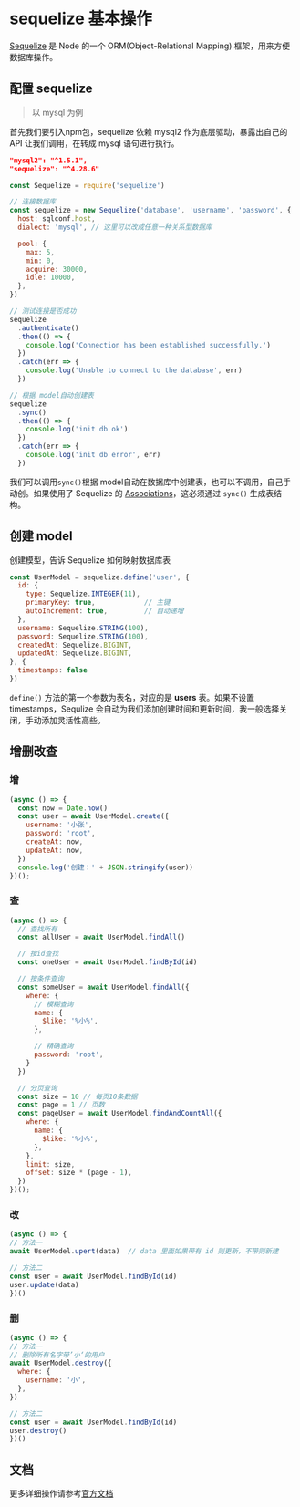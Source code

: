 # sequelize 基本操作

[Sequelize](http://docs.sequelizejs.com/) 是 Node 的一个 ORM(Object-Relational Mapping) 框架，用来方便数据库操作。

## 配置 sequelize

>以 mysql 为例

首先我们要引入npm包，sequelize 依赖 mysql2 作为底层驱动，暴露出自己的 API 让我们调用，在转成 mysql 语句进行执行。

```json
"mysql2": "^1.5.1",
"sequelize": "^4.28.6"
```

```javascript
const Sequelize = require('sequelize')

// 连接数据库
const sequelize = new Sequelize('database', 'username', 'password', {
  host: sqlconf.host,
  dialect: 'mysql', // 这里可以改成任意一种关系型数据库

  pool: {
    max: 5,
    min: 0,
    acquire: 30000,
    idle: 10000,
  },
})

// 测试连接是否成功
sequelize
  .authenticate()
  .then(() => {
    console.log('Connection has been established successfully.')
  })
  .catch(err => {
    console.log('Unable to connect to the database', err)
  })

// 根据 model自动创建表
sequelize
  .sync()
  .then(() => {
    console.log('init db ok')
  })
  .catch(err => {
    console.log('init db error', err)
  })
```

我们可以调用`sync()`根据 model自动在数据库中创建表，也可以不调用，自己手动创。如果使用了 Sequelize 的 [Associations](http://docs.sequelizejs.com/manual/tutorial/associations.html)，这必须通过 `sync()` 生成表结构。

## 创建 model

创建模型，告诉 Sequelize 如何映射数据库表

```javascript
const UserModel = sequelize.define('user', {
  id: {
    type: Sequelize.INTEGER(11),
    primaryKey: true,            // 主键
    autoIncrement: true,         // 自动递增
  },
  username: Sequelize.STRING(100),
  password: Sequelize.STRING(100),
  createdAt: Sequelize.BIGINT,
  updatedAt: Sequelize.BIGINT,
}, {
  timestamps: false
})
```

`define()` 方法的第一个参数为表名，对应的是 **users** 表。如果不设置 timestamps，Sequlize 会自动为我们添加创建时间和更新时间，我一般选择关闭，手动添加灵活性高些。

## 增删改查

### 增

```javascript
(async () => {
  const now = Date.now()
  const user = await UserModel.create({
    username: '小张',
    password: 'root',
    createAt: now,
    updateAt: now,
  })
  console.log('创建：' + JSON.stringify(user))
})();
```

### 查

```javascript
(async () => {
  // 查找所有
  const allUser = await UserModel.findAll()

  // 按id查找
  const oneUser = await UserModel.findById(id)

  // 按条件查询
  const someUser = await UserModel.findAll({
    where: {
      // 模糊查询
      name: {
        $like: '%小%',
      },

      // 精确查询
      password: 'root',
    }
  })

  // 分页查询
  const size = 10 // 每页10条数据
  const page = 1 // 页数
  const pageUser = await UserModel.findAndCountAll({
    where: {
      name: {
        $like: '%小%',
      },
    },
    limit: size,
    offset: size * (page - 1),
  })
})();
```

### 改

```javascript
(async () => {
// 方法一
await UserModel.upert(data)  // data 里面如果带有 id 则更新，不带则新建

// 方法二
const user = await UserModel.findById(id)
user.update(data)
})()
```

### 删

```javascript
(async () => {
// 方法一
// 删除所有名字带’小‘的用户
await UserModel.destroy({
  where: {
    username: '小',
  },
})

// 方法二
const user = await UserModel.findById(id)
user.destroy()
})()
```

## 文档

更多详细操作请参考[官方文档](http://docs.sequelizejs.com/)